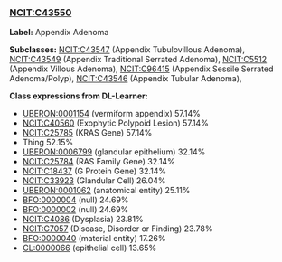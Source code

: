 
### [NCIT:C43550](http://purl.obolibrary.org/obo/NCIT_C43550)
**Label:** Appendix Adenoma

**Subclasses:** [NCIT:C43547](http://purl.obolibrary.org/obo/NCIT_C43547) (Appendix Tubulovillous Adenoma), [NCIT:C43549](http://purl.obolibrary.org/obo/NCIT_C43549) (Appendix Traditional Serrated Adenoma), [NCIT:C5512](http://purl.obolibrary.org/obo/NCIT_C5512) (Appendix Villous Adenoma), [NCIT:C96415](http://purl.obolibrary.org/obo/NCIT_C96415) (Appendix Sessile Serrated Adenoma/Polyp), [NCIT:C43546](http://purl.obolibrary.org/obo/NCIT_C43546) (Appendix Tubular Adenoma), 

**Class expressions from DL-Learner:**

- [UBERON:0001154](http://purl.obolibrary.org/obo/UBERON_0001154) (vermiform appendix) 57.14%
- [NCIT:C40560](http://purl.obolibrary.org/obo/NCIT_C40560) (Exophytic Polypoid Lesion) 57.14%
- [NCIT:C25785](http://purl.obolibrary.org/obo/NCIT_C25785) (KRAS Gene) 57.14%
- Thing 52.15%
- [UBERON:0006799](http://purl.obolibrary.org/obo/UBERON_0006799) (glandular epithelium) 32.14%
- [NCIT:C25784](http://purl.obolibrary.org/obo/NCIT_C25784) (RAS Family Gene) 32.14%
- [NCIT:C18437](http://purl.obolibrary.org/obo/NCIT_C18437) (G Protein Gene) 32.14%
- [NCIT:C33923](http://purl.obolibrary.org/obo/NCIT_C33923) (Glandular Cell) 26.04%
- [UBERON:0001062](http://purl.obolibrary.org/obo/UBERON_0001062) (anatomical entity) 25.11%
- [BFO:0000004](http://purl.obolibrary.org/obo/BFO_0000004) (null) 24.69%
- [BFO:0000002](http://purl.obolibrary.org/obo/BFO_0000002) (null) 24.69%
- [NCIT:C4086](http://purl.obolibrary.org/obo/NCIT_C4086) (Dysplasia) 23.81%
- [NCIT:C7057](http://purl.obolibrary.org/obo/NCIT_C7057) (Disease, Disorder or Finding) 23.78%
- [BFO:0000040](http://purl.obolibrary.org/obo/BFO_0000040) (material entity) 17.26%
- [CL:0000066](http://purl.obolibrary.org/obo/CL_0000066) (epithelial cell) 13.65%


